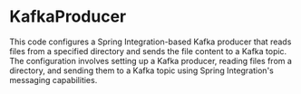 # KafkaProducer
This code configures a Spring Integration-based Kafka producer that reads files from a specified directory and sends the file content to a Kafka topic. The configuration involves setting up a Kafka producer, reading files from a directory, and sending them to a Kafka topic using Spring Integration's messaging capabilities.

